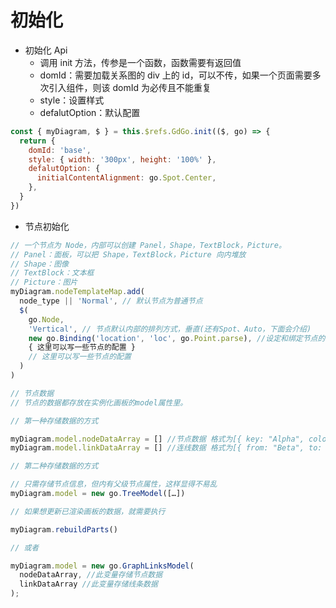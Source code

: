 # 初始化

- 初始化 Api
  - 调用 init 方法，传参是一个函数，函数需要有返回值
  - domId：需要加载关系图的 div 上的 id，可以不传，如果一个页面需要多次引入组件，则该 domId 为必传且不能重复
  - style：设置样式
  - defalutOption：默认配置

```js
const { myDiagram, $ } = this.$refs.GdGo.init(($, go) => {
  return {
    domId: 'base',
    style: { width: '300px', height: '100%' },
    defalutOption: {
      initialContentAlignment: go.Spot.Center,
    },
  }
})
```

- 节点初始化

```js
// 一个节点为 Node，内部可以创建 Panel，Shape，TextBlock，Picture。
// Panel：面板，可以把 Shape，TextBlock，Picture 向内堆放
// Shape：图像
// TextBlock：文本框
// Picture：图片
myDiagram.nodeTemplateMap.add(
  node_type || 'Normal', // 默认节点为普通节点
  $(
    go.Node,
    'Vertical', // 节点默认内部的排列方式，垂直(还有Spot、Auto，下面会介绍)
    new go.Binding('location', 'loc', go.Point.parse), //设定和绑定节点的初始位置
    { 这里可以写一些节点的配置 }
    // 这里可以写一些节点的配置
  )
)
```

```js
// 节点数据
// 节点的数据都存放在实例化画板的model属性里。

// 第一种存储数据的方式

myDiagram.model.nodeDataArray = [] //节点数据 格式为[{ key: "Alpha", color: "lightblue", loc: "400 0" }]
myDiagram.model.linkDataArray = [] //连线数据 格式为[{ from: "Beta", to: "Alpha" }]

// 第二种存储数据的方式

// 只需存储节点信息，但内有父级节点属性，这样显得不易乱
myDiagram.model = new go.TreeModel([…])

// 如果想更新已渲染画板的数据，就需要执行

myDiagram.rebuildParts()

// 或者

myDiagram.model = new go.GraphLinksModel(
  nodeDataArray, //此变量存储节点数据
  linkDataArray //此变量存储线条数据
);
```
